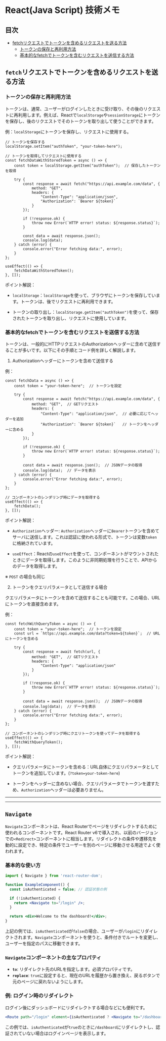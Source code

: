 # React(Java Script) 技術メモ

## 目次

- [fetchリクエストでトークンを含めるリクエストを送る方法](#fetchリクエストでトークンを含めるリクエストを送る方法)
    - [トークンの保存と再利用方法](#トークンの保存と再利用方法)
    - [基本的なfetchでトークンを含むリクエストを送信する方法](#基本的なfetchでトークンを含むリクエストを送信する方法)

## `fetch`リクエストでトークンを含めるリクエストを送る方法

### トークンの保存と再利用方法

トークンは、通常、ユーザーがログインしたときに受け取り、その後のリクエストに再利用します。例えば、Reactで`localStorage`や`sessionStorage`にトークンを保存し、後のリクエストでそのトークンを取り出して使うことができます。

例：`localStorage`にトークンを保存し、リクエストに使用する。

~~~JS
// トークンを保存する
localStorage.setItem("authToken", "your-token-here");

// トークンを取得してリクエストに使用する
const fetchDataWithStoredToken = async () => {
    const token = localStorage.getItem("authToken");  // 保存したトークンを取得

    try {
        const response = await fetch("https://api.example.com/data", {
            method: "GET",
            headers: {
                "Content-Type": "application/json",
                "Authorization": `Bearer ${token}`
            }
        });

        if (!response.ok) {
            throw new Error(`HTTP error! status: ${response.status}`);
        }

        const data = await response.json();
        console.log(data);
    } catch (error) {
        console.error("Error fetching data:", error);
    }
};

useEffect(() => {
    fetchDataWithStoredToken();
}, []);

~~~

ポイント解説：

- `localStorage`：`localStorage`を使って、ブラウザにトークンを保存しています。トークンは、後でリクエストに再利用できます。

- トークンの取り出し：`localStorage.getItem("authToken")`を使って、保存されたトークンを取り出し、リクエストに使用しています。

### 基本的なfetchでトークンを含むリクエストを送信する方法

トークンは、一般的にHTTPリクエストのAuthorizationヘッダーに含めて送信することが多いです。以下にその手順とコード例を詳しく解説します。

1. Authorizationヘッダーにトークンを含めて送信する

例：

~~~JS
const fetchData = async () => {
    const token = "your-token-here";  // トークンを設定

    try {
        const response = await fetch("https://api.example.com/data", {
            method: "GET",  // GETリクエスト
            headers: {
                "Content-Type": "application/json",  // 必要に応じてヘッダーを追加
                "Authorization": `Bearer ${token}`   // トークンをヘッダーに含める
            }
        });

        if (!response.ok) {
            throw new Error(`HTTP error! status: ${response.status}`);
        }

        const data = await response.json();  // JSONデータの取得
        console.log(data);  // データを表示
    } catch (error) {
        console.error("Error fetching data:", error);
    }
};

// コンポーネントのレンダリング時にデータを取得する
useEffect(() => {
    fetchData();
}, []);
~~~

ポイント解説：

- `Authorization`ヘッダー: `Authorization`ヘッダーに`Bearer`トークンを含めてサーバに送信します。これは認証に使われる形式で、トークンは変数`token`に格納されています。

- `useEffect`：Reactの`useEffect`を使って、コンポーネントがマウントされたときにデータを取得します。このように非同期処理を行うことで、APIからのデータを取得します。

※ `POST` の場合も同じ

2. トークンをクエリパラメータとして送信する場合

クエリパラメータにトークンを含めて送信することも可能です。この場合、URLにトークンを直接含めます。

例：

~~~JS
const fetchWithQueryToken = async () => {
    const token = "your-token-here";  // トークンを設定
    const url = `https://api.example.com/data?token=${token}`;  // URLにトークンを含める

    try {
        const response = await fetch(url, {
            method: "GET",  // GETリクエスト
            headers: {
                "Content-Type": "application/json"
            }
        });

        if (!response.ok) {
            throw new Error(`HTTP error! status: ${response.status}`);
        }

        const data = await response.json();  // JSONデータの取得
        console.log(data);  // データを表示
    } catch (error) {
        console.error("Error fetching data:", error);
    }
};

// コンポーネントのレンダリング時にクエリトークンを使ってデータを取得する
useEffect(() => {
    fetchWithQueryToken();
}, []);
~~~

ポイント解説：

- クエリパラメータにトークンを含める：URL自体にクエリパラメータとしてトークンを追加しています。(`?token=your-token-here`)

- トークンをヘッダーに含めない場合、クエリパラメータでトークンを渡すため、`Authorization`ヘッダーは必要ありません。

---
---

## `Navigate`

`Navigate`コンポーネントは、React Routerでページをリダイレクトするために使われるコンポーネントです。React Router v6で導入され、以前のバージョンでの`<Redirect>`コンポーネントに相当します。リダイレクトの条件や遷移先を動的に設定でき、特定の条件でユーザーを別のページに移動させる用途でよく使われます。

### 基本的な使い方

```jsx
import { Navigate } from 'react-router-dom';

function ExampleComponent() {
  const isAuthenticated = false; // 認証状態の例

  if (!isAuthenticated) {
    return <Navigate to="/login" />;
  }

  return <div>Welcome to the dashboard!</div>;
}
```

上記の例では、`isAuthenticated`が`false`の場合、ユーザーが`/login`にリダイレクトされます。`Navigate`コンポーネントを使うと、条件付きでルートを変更し、ユーザーを指定のパスに移動できます。

### `Navigate`コンポーネントの主なプロパティ

- **`to`**: リダイレクト先のURLを指定します。必須プロパティです。
- **`replace`**: `true`に設定すると、現在のURLを履歴から置き換え、戻るボタンで元のページに戻れないようにします。

### 例: ログイン時のリダイレクト

ログイン後にダッシュボードにリダイレクトする場合などにも便利です。

```jsx
<Route path="/login" element={isAuthenticated ? <Navigate to="/dashboard" replace /> : <LoginPage />} />
```

この例では、`isAuthenticated`が`true`のときに`/dashboard`にリダイレクトし、認証されていない場合はログインページを表示します。